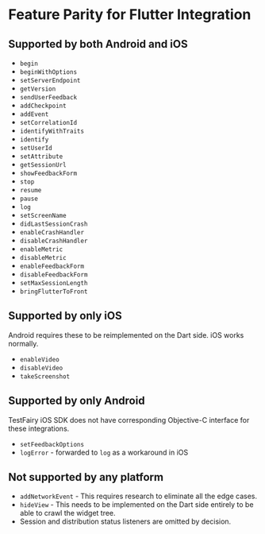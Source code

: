 # Feature Parity for Flutter Integration

## Supported by both Android and iOS

* `begin`
* `beginWithOptions`
* `setServerEndpoint`
* `getVersion`
* `sendUserFeedback`
* `addCheckpoint`
* `addEvent`
* `setCorrelationId`
* `identifyWithTraits`
* `identify`
* `setUserId`
* `setAttribute`
* `getSessionUrl`
* `showFeedbackForm`
* `stop`
* `resume`
* `pause`
* `log`
* `setScreenName`
* `didLastSessionCrash`
* `enableCrashHandler`
* `disableCrashHandler`
* `enableMetric`
* `disableMetric`
* `enableFeedbackForm`
* `disableFeedbackForm`
* `setMaxSessionLength`
* `bringFlutterToFront`

## Supported by only iOS

Android requires these to be reimplemented on the Dart side. iOS works normally.

* `enableVideo`
* `disableVideo`
* `takeScreenshot`

## Supported by only Android

TestFairy iOS SDK does not have corresponding Objective-C interface for these integrations.

* `setFeedbackOptions`
* `logError` - forwarded to `log` as a workaround in iOS

## Not supported by any platform
* `addNetworkEvent` - This requires research to eliminate all the edge cases.
* `hideView` - This needs to be implemented on the Dart side entirely to be able to crawl the widget tree.
* Session and distribution status listeners are omitted by decision.